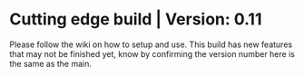 # Cutting edge build |  Version: 0.11

Please follow the wiki on how to setup and use. This build has new features that may not be finished yet, know by confirming the version number here is the same as the main.
